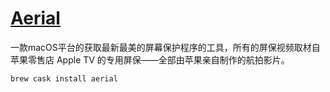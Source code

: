 # [Aerial](https://github.com/JohnCoates/Aerial/)

一款macOS平台的获取最新最美的屏幕保护程序的工具，所有的屏保视频取材自苹果零售店 Apple TV 的专用屏保——全部由苹果亲自制作的航拍影片。

`brew cask install aerial`